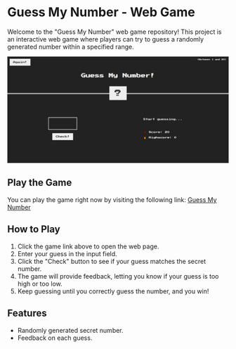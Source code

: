 # Guess My Number - Web Game

Welcome to the "Guess My Number" web game repository! This project is an interactive web game where players can try to guess a randomly generated number within a specified range.

![Screenshot of the Guess My Number Web Game](screenshoot.jpg)

## Play the Game

You can play the game right now by visiting the following link: [Guess My Number](https://guess-my-numberweb.netlify.app/)

## How to Play

1. Click the game link above to open the web page.
2. Enter your guess in the input field.
3. Click the "Check" button to see if your guess matches the secret number.
4. The game will provide feedback, letting you know if your guess is too high or too low.
5. Keep guessing until you correctly guess the number, and you win!

## Features

- Randomly generated secret number.
- Feedback on each guess.
